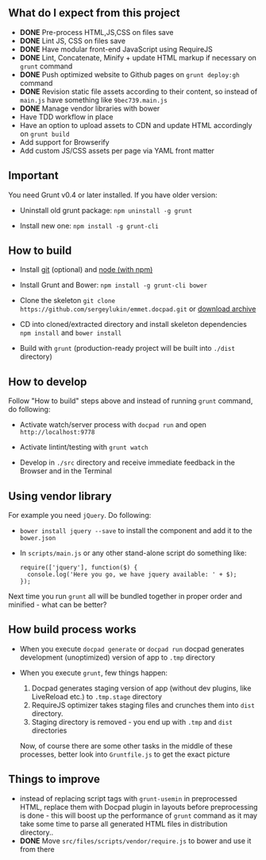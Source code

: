 What do I expect from this project
----------------------------------

- **DONE** Pre-process HTML,JS,CSS on files save
- **DONE** Lint JS, CSS on files save
- **DONE** Have modular front-end JavaScript using RequireJS
- **DONE** Lint, Concatenate, Minify + update HTML markup if necessary on `grunt` command
- **DONE** Push optimized website to Github pages on `grunt deploy:gh` command
- **DONE** Revision static file assets according to their content, so instead of
  `main.js` have something like `9bec739.main.js`
- **DONE** Manage vendor libraries with bower
- Have TDD workflow in place
- Have an option to upload assets to CDN and update HTML accordingly on `grunt build`
- Add support for Browserify
- Add custom JS/CSS assets per page via YAML front matter


Important
---------

You need Grunt v0.4 or later installed. If you have older version:

- Uninstall old grunt package: `npm uninstall -g grunt`

- Install new one: `npm install -g grunt-cli`


How to build
------------

- Install [git](http://git-scm.com/) (optional) and [node (with npm)](http://nodejs.org/)

- Install Grunt and Bower: `npm install -g grunt-cli bower`

- Clone the skeleton `git clone https://github.com/sergeylukin/emmet.docpad.git` or [download archive](https://github.com/sergeylukin/emmet.docpad/archive/source.zip)

- CD into cloned/extracted directory and install skeleton dependencies `npm install` and `bower install`

- Build with `grunt` (production-ready project will be built into `./dist`
  directory)


How to develop
--------------

Follow "How to build" steps above and instead of running `grunt` command, do
following:

- Activate watch/server process with `docpad run` and open
  `http://localhost:9778`

- Activate lintint/testing with `grunt watch`

- Develop in `./src` directory and receive immediate feedback in the
  Browser and in the Terminal

Using vendor library
--------------------

For example you need `jQuery`. Do following:

- `bower install jquery --save` to install the component and add it to the
  `bower.json`

- In `scripts/main.js` or any other stand-alone script do something like:

  ```
  require(['jquery'], function($) {
    console.log('Here you go, we have jquery available: ' + $);
  });
  ```

Next time you run `grunt` all will be bundled together in proper order and
minified - what can be better?



How build process works
-----------------------

- When you execute `docpad generate` or `docpad run` docpad generates
  development (unoptimized) version of app to `.tmp` directory

- When you execute `grunt`, few things happen:

  1. Docpad generates staging version of app (without dev plugins, like
     LiveReload etc.) to `.tmp.stage` directory
  2. RequireJS optimizer takes staging files and crunches them into `dist`
     directory.
  3. Staging directory is removed - you end up with `.tmp` and `dist`
     directories

  Now, of course there are some other tasks in the middle of these processes,
  better look into `Gruntfile.js` to get the exact picture

Things to improve
-----------------

- instead of replacing script tags with `grunt-usemin` in preprocessed HTML,
  replace them with Docpad plugin in layouts before preprocessing is done -
  this will boost up the performance of `grunt` command as it may take some
  time to parse all generated HTML files in distribution directory..
- **DONE** Move `src/files/scripts/vendor/require.js` to bower and use it from there
